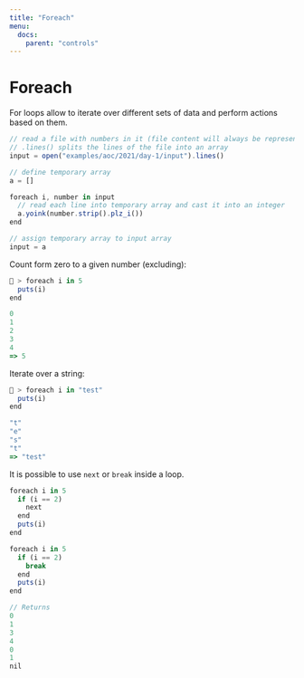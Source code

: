 ```yaml
---
title: "Foreach"
menu:
  docs:
    parent: "controls"
---
```

# Foreach
For loops allow to iterate over different sets of data and perform actions based on them.

```js
// read a file with numbers in it (file content will always be represented by strings)
// .lines() splits the lines of the file into an array
input = open("examples/aoc/2021/day-1/input").lines()

// define temporary array
a = []

foreach i, number in input
  // read each line into temporary array and cast it into an integer
  a.yoink(number.strip().plz_i())
end

// assign temporary array to input array
input = a
```


Count form zero to a given number (excluding):

```js
🚀 > foreach i in 5
  puts(i)
end

0
1
2
3
4
=> 5
```

Iterate over a string:

```js
🚀 > foreach i in "test" 
  puts(i)
end

"t"
"e"
"s"
"t" 
=> "test"
```

It is possible to use `next` or `break` inside a loop.

```js
foreach i in 5
  if (i == 2)
    next
  end
  puts(i)
end

foreach i in 5
  if (i == 2)
    break
  end
  puts(i)
end

// Returns
0
1
3
4
0
1
nil
```